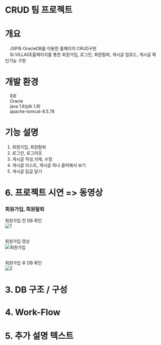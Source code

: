 
# CRUD 팀 프로젝트
# 개요
&nbsp;&nbsp;&nbsp;  JSP와 OracleDB를 이용한 홈페이지 CRUD구현<br>
&nbsp;&nbsp;&nbsp;  SI.VILLAGE홈페이지를 통한 회원가입, 로그인, 회원탈퇴, 게시글 업로드, 게시글 확인기능 구현<br>

# 개발 환경
&nbsp;&nbsp;&nbsp;  IDE<br>
&nbsp;&nbsp;&nbsp;  Oracle<br>
&nbsp;&nbsp;&nbsp;  java 1.8(jdk 1.8)<br>
&nbsp;&nbsp;&nbsp;  apache-tomcat-8.5.78<br>

# 기능 설명
  1. 회원가입, 회원탈퇴
  2. 로그인, 로그아웃
  3. 게시글 작성,삭제, 수정
  4. 게시글 리스트, 게시글 하나 클릭해서 보기
  5. 게시글 답글 달기
  
# 6. 프로젝트 시연 => 동영상
### 회원가입, 회원탈퇴<br>
  회원가입 전 DB 확인<br>
  ![1](https://user-images.githubusercontent.com/121269266/209490911-d5d79513-4833-4302-ab43-63b9e6bce1c2.png)<br><br>
  
  회원가입 영상<br>
  ![회원가입](https://user-images.githubusercontent.com/121269266/209491055-1e657377-c3c8-4e33-ac8e-9a1badb13f5d.gif)<br><br>


  회원가입 후 DB 확인<br>
  ![2](https://user-images.githubusercontent.com/121269266/209491083-e5fe4794-59b2-49d0-9c78-f164a2712999.png)



  
# 3. DB 구조 / 구성
# 4. Work-Flow
# 5. 추가 설명 텍스트

